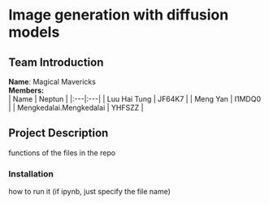 # Image generation with diffusion models
## Team Introduction
**Name**:  Magical Mavericks  
**Members:**  
| Name | Neptun | 
|:---|:---|
| Luu Hai Tung | JF64K7 | 
| Meng Yan | I1MDQ0  | 
| Mengkedalai.Mengkedalai | YHFSZZ | 

## Project Description  
functions of the files in the repo  

### Installation  
how to run it (if ipynb, just specify the file name)   
